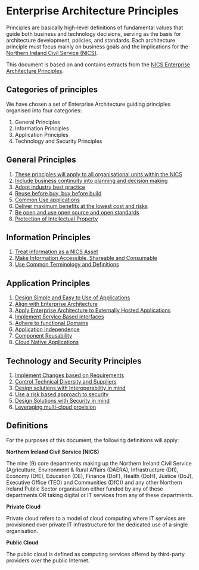 # Enterprise Architecture Principles

Principles are basically high-level definitions of fundamental values that guide both business and technology decisions,
serving as the basis for architecture development, policies, and standards. Each architecture principle must focus mainly on business goals and the implications for the [Northern Ireland Civil Service (NICS)](#definitions).

This document is based on and contains extracts from the [NICS Enterprise Architecture Principles](https://www.finance-ni.gov.uk/publications/nics-enterprise-architecture-principles-itda).

## Categories of principles

We have chosen a set of Enterprise Architecture guiding principles organised into four categories:

1. General Principles
2. Information Principles
3. Application Principles
4. Technology and Security Principles

## General Principles

1. [These principles will apply to all organisational units within the NICS](documentation/general#1-the-architectural-principles-will-apply-to-all-business-areas-within-the-nics)
2. [Include business continuity into planning and decision making](documentation/general#1-2-include-business-continuity-into-planning-and-decision-making)
3. [Adopt industry best practice](documentation/general#1-3-adopt-industry-best-practice)
4. [Reuse before buy, buy before build](documentation/general#1-4-reuse-before-buy-buy-before-build)
5. [Common Use applications](documentation/general#1-5-common-use-applications)
6. [Deliver maximum benefits at the lowest cost and risks](documentation/general#1-6-deliver-maximum-benefits-at-the-lowest-cost-and-risks)
7. [Be open and use open source and open standards](documentation/general#1-7-be-open-and-use-open-source-and-open-standards)
8. [Protection of Intellectual Property](documentation/general#1-8-protection-of-intellectual-property)

## Information Principles

1. [Treat information as a NICS Asset](documentation/information#2-1-treat-information-as-a-nics-asset)
2. [Make Information Accessible, Shareable and Consumable](documentation/information#2-2-make-information-accessible-shareable-and-consumable)
3. [Use Common Terminology and Definitions](documentation/information#2-3-use-common-terminology-and-definitions)

## Application Principles

1. [Design Simple and Easy to Use of Applications](documentation/application#3-1-design-simple-and-easy-to-use-applications)
2. [Align with Enterprise Architecture](documentation/application#3-2-align-with-the-enterprise-architecture)
3. [Apply Enterprise Architecture to Externally Hosted Applications](documentation/application#3-3-apply-enterprise-architecture-principles-to-externally-provided-or-hosted-applications)
4. [Implement Service Based interfaces](documentation/application#3-4-implement-service-based-interfaces)
5. [Adhere to functional Domains](documentation/application#3-5-adhere-to-functional-domains)
6. [Application Independence](documentation/application#3-6-application-independence)
7. [Component Reusability](documentation/application#3-7-component-reusability)
8. [Cloud Native Applications](documentation/application#3-8-cloud-native-applications)

## Technology and Security Principles

1. [Implement Changes based on Requirements](documentation/technology#4-1-implement-changes-based-on-requirements)
2. [Control Technical Diversity and Suppliers](documentation/technology#4-2-control-technical-diversity)
3. [Design solutions with Interoperability in mind](#)
4. [Use a risk based approach to security](documentation/technology#4-4-use-a-risk-based-approach-to-security)
5. [Design Solutions with Security in mind](documentation/technology#4-5-design-solution-with-security-in-mind)
6. [Leveraging multi-cloud provision](documentation/technology#4-6-leveraging-multi-cloud-provision)


## Definitions

For the purposes of this document, the following definitions will apply:

**Northern Ireland Civil Service (NICS)**

The nine (9) core departments making up the Northern Ireland Civil Service (Agriculture, Environment & Rural
Affairs (DAERA), Infrastructure (DfI), Economy (DfE), Education (DE), Finance (DoF), Health (DoH), Justice (DoJ),
Executive Office (TEO) and Communities (DfC)) and any other Northern Ireland Public Sector organisation either
funded by any of these departments OR taking digital or IT services from any of these departments.

**Private Cloud**

Private cloud refers to a model of cloud computing where IT services are provisioned over private IT
infrastructure for the dedicated use of a single organisation.

**Public Cloud**

The public cloud is defined as computing services offered by third-party providers over the public Internet.
